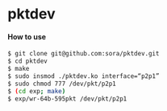 pktdev
======

#### How to use
```bash
$ git clone git@github.com:sora/pktdev.git
$ cd pktdev
$ make
$ sudo insmod ./pktdev.ko interface=“p2p1”
$ sudo chmod 777 /dev/pkt/p2p1
$ (cd exp; make)
$ exp/wr-64b-595pkt /dev/pkt/p2p1
```
